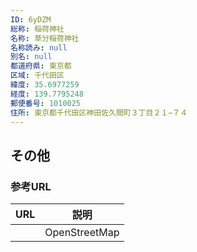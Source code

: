 ```yaml
---
ID: 6yDZM
総称: 稲荷神社
名称: 草分稲荷神社
名称読み: null
別名: null
都道府県: 東京都
区域: 千代田区
緯度: 35.6977259
経度: 139.7795248
郵便番号: 1010025
住所: 東京都千代田区神田佐久間町３丁目２１−７４
---
```


## その他

### 参考URL

| URL | 説明          |
| --- | ------------- |
|     | OpenStreetMap |
